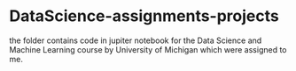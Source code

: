 # DataScience-assignments-projects
the folder contains code in jupiter notebook for the Data Science and Machine Learning course by University of Michigan which were assigned to me.
